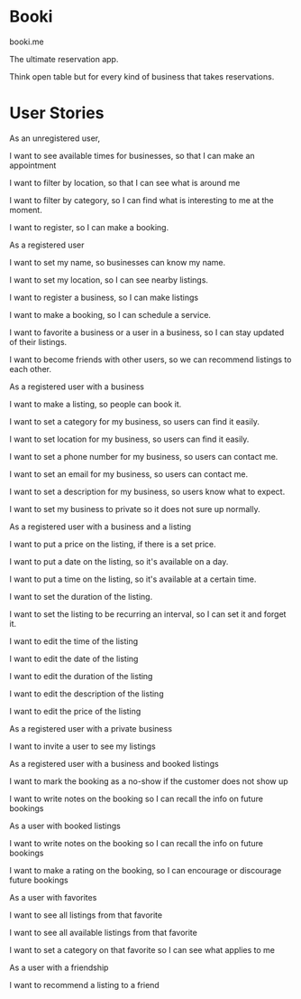 Booki
=====

booki.me

The ultimate reservation app.

Think open table but for every kind of business that takes reservations.



User Stories
============

As an unregistered user,

  I want to see available times for businesses, so that I can make an appointment

  I want to filter by location, so that I can see what is around me

  I want to filter by category, so I can find what is interesting to me at the moment.

  I want to register, so I can make a booking.



As a registered user

  I want to set my name, so businesses can know my name.

  I want to set my location, so I can see nearby listings.

  I want to register a business, so I can make listings

  I want to make a booking, so I can schedule a service.

  I want to favorite a business or a user in a business, so I can stay updated of their listings.

  I want to become friends with other users, so we can recommend listings to each other.

As a registered user with a business

  I want to make a listing, so people can book it.

  I want to set a category for my business, so users can find it easily.

  I want to set location for my business, so users can find it easily.

  I want to set a phone number for my business, so users can contact me.

  I want to set an email for my business, so users can contact me.

  I want to set a description for my business, so users know what to expect.

  I want to set my business to private so it does not sure up normally.

As a registered user with a business and a listing

  I want to put a price on the listing, if there is a set price.

  I want to put a date on the listing, so it's available on a day.

  I want to put a time on the listing, so it's available at a certain time.

  I want to set the duration of the listing.

  I want to set the listing to be recurring an interval, so I can set it and forget it.

  I want to edit the time of the listing

  I want to edit the date of the listing

  I want to edit the duration of the listing

  I want to edit the description of the listing

  I want to edit the price of the listing


As a registered user with a private business

  I want to invite a user to see my listings



As a registered user with a business and booked listings

  I want to mark the booking as a no-show if the customer does not show up

  I want to write notes on the booking so I can recall the info on future bookings

As a user with booked listings

  I want to write notes on the booking so I can recall the info on future bookings

  I want to make a rating on the booking, so I can encourage or discourage future bookings

As a user with favorites

  I want to see all listings from that favorite

  I want to see all available listings from that favorite

  I want to set a category on that favorite so I can see what applies to me

As a user with a friendship

  I want to recommend a listing to a friend




